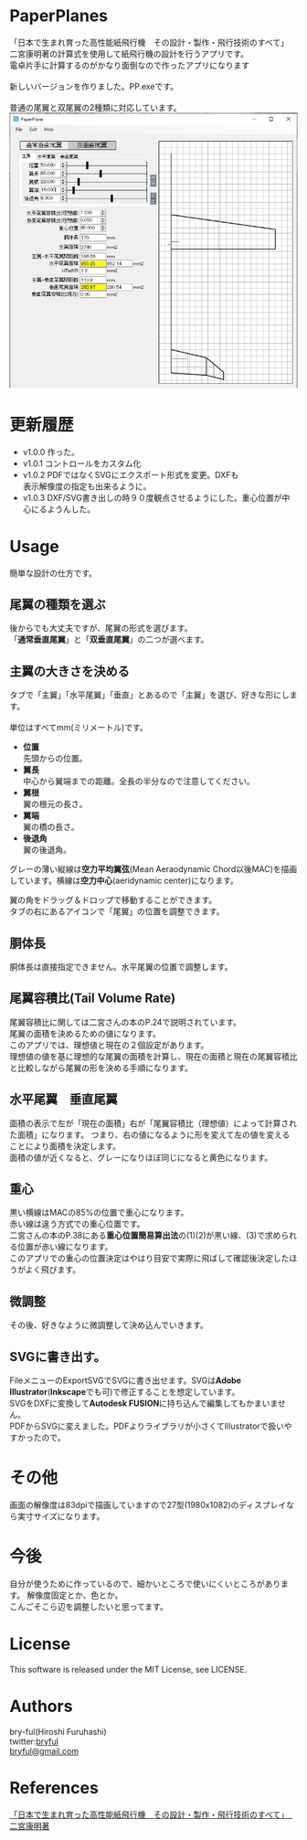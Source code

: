 ﻿# PaperPlanes
「日本で生まれ育った高性能紙飛行機　その設計・製作・飛行技術のすべて」　二宮康明著の計算式を使用して紙飛行機の設計を行うアプリです。<br>
電卓片手に計算するのがかなり面倒なので作ったアプリになります<br>
<br>
新しいバージョンを作りました。PP.exeです。<br>
<br>
普通の尾翼と双尾翼の2種類に対応しています。<br>
![PaperPlanes](pp.png)<br>

# 更新履歴

* v1.0.0 作った。
* v1.0.1 コントロールをカスタム化
* v1.0.2 PDFではなくSVGにエクスポート形式を変更。DXFも<br>表示解像度の指定も出来るように。
* v1.0.3 DXF/SVG書き出しの時９０度観点させるようにした。重心位置が中心にるようんした。

# Usage
簡単な設計の仕方です。

## 尾翼の種類を選ぶ
後からでも大丈夫ですが、尾翼の形式を選びます。<br>
「**通常垂直尾翼**」と「**双垂直尾翼**」の二つが選べます。<br>

## 主翼の大きさを決める
タブで「主翼」「水平尾翼」「垂直」とあるので「主翼」を選び、好きな形にします。<br>
<br>
単位はすべてmm(ミリメートル)です。

* **位置**<br>先頭からの位置。
* **翼長**<br>中心から翼端までの距離。全長の半分なので注意してください。
* **翼根**<br>翼の根元の長さ。
* **翼端**<br>翼の橋の長さ。
* **後退角**<br>翼の後退角。

グレーの薄い縦線は**空力平均翼弦**(Mean Aeraodynamic Chord以後MAC)を描画しています。横線は**空力中心**(aeridynamic center)になります。<br>

翼の角をドラッグ＆ドロップで移動することができます。<br>
タブの右にあるアイコンで「尾翼」の位置を調整できます。<br>

## 胴体長
胴体長は直接指定できません。水平尾翼の位置で調整します。

## 尾翼容積比(Tail Volume Rate)
尾翼容積比に関しては二宮さんの本のP.24で説明されています。<br>
尾翼の面積を決めるための値になります。<br>
このアプリでは、理想値と現在の２個設定があります。<br>
理想値の値を基に理想的な尾翼の面積を計算し、現在の面積と現在の尾翼容積比と比較しながら尾翼の形を決める手順になります。

## 水平尾翼　垂直尾翼
面積の表示で左が「現在の面積」右が「尾翼容積比（理想値）によって計算された面積」になります。
つまり、右の値になるように形を変えて左の値を変えることにより面積を決定します。<br>
面積の値が近くなると、グレーになりほぼ同じになると黄色になります。<br>

## 重心
黒い横線はMACの85%の位置で重心になります。<br>
赤い線は違う方式での重心位置です。<br>
二宮さんの本のP.38にある**重心位置簡易算出法**の(1)(2)が黒い線、(3)で求められる位置が赤い線になります。<br>
このアプリでの重心の位置決定はやはり目安で実際に飛ばして確認後決定したほうがよく飛びます。

## 微調整
その後、好きなように微調整して決め込んでいきます。

## SVGに書き出す。
FileメニューのExportSVGでSVGに書き出せます。SVGは**Adobe Illustrator**(**Inkscape**でも可)で修正することを想定しています。<br>
SVGをDXFに変換して**Autodesk FUSION**に持ち込んで編集してもかまいません。<br>
PDFからSVGに変えました。PDFよりライブラリが小さくてIllustratorで扱いやすかったので。


# その他

画面の解像度は83dpiで描画していますので27型(1980x1082)のディスプレイなら実寸サイズになります。

# 今後

自分が使うために作っているので、細かいところで使いにくいところがあります。
解像度固定とか、色とか。<br>
こんごそこら辺を調整したいと思ってます。<br>



# License

This software is released under the MIT License, see LICENSE.<br>

# Authors

bry-ful(Hiroshi Furuhashi)<br>
twitter:[bryful](https://twitter.com/bryful)<br>
bryful@gmail.com<br>

# References
[「日本で生まれ育った高性能紙飛行機　その設計・製作・飛行技術のすべて」　二宮康明著](https://www.amazon.co.jp/%E9%AB%98%E6%80%A7%E8%83%BD%E7%B4%99%E9%A3%9B%E8%A1%8C%E6%A9%9F-%E3%81%9D%E3%81%AE%E8%A8%AD%E8%A8%88%E3%83%BB%E8%A3%BD%E4%BD%9C%E3%83%BB%E9%A3%9B%E8%A1%8C%E6%8A%80%E8%A1%93%E3%81%AE%E3%81%99%E3%81%B9%E3%81%A6-%E4%BA%8C%E5%AE%AE-%E5%BA%B7%E6%98%8E/dp/4416313071)

